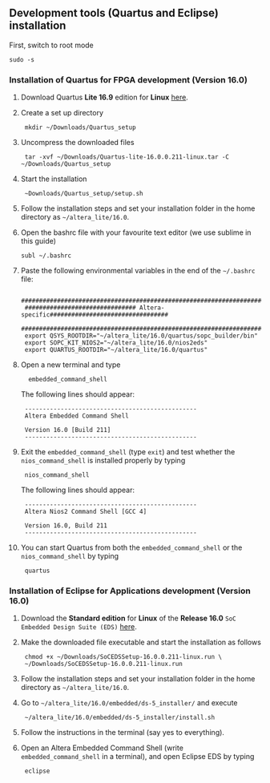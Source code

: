 Development tools (Quartus and Eclipse) installation
--------------------------------

First, switch to root mode
		
	sudo -s

### Installation of Quartus for FPGA development (Version 16.0)


1. Download Quartus __Lite 16.9__ edition  for __Linux__ [here](http://dl.altera.com/?edition=lite).

3. Create a set up directory

		mkdir ~/Downloads/Quartus_setup

2. Uncompress the downloaded files

		tar -xvf ~/Downloads/Quartus-lite-16.0.0.211-linux.tar -C ~/Downloads/Quartus_setup
      
3. Start the installation

		~Downloads/Quartus_setup/setup.sh
		
4. Follow the installation steps and set your installation folder in the home directory as ```~/altera_lite/16.0```.

5.  Open the bashrc file with your favourite text editor (we use sublime in this guide)

		subl ~/.bashrc

6. Paste the following environmental variables in the end of the ```~/.bashrc``` file:

		################################################################################
		############################### Altera-specific#################################
		###############################################################################
		export QSYS_ROOTDIR="~/altera_lite/16.0/quartus/sopc_builder/bin"
		export SOPC_KIT_NIOS2="~/altera_lite/16.0/nios2eds"
		export QUARTUS_ROOTDIR="~/altera_lite/16.0/quartus"

7. Open a new terminal and type

         embedded_command_shell

	The following lines should appear:

		------------------------------------------------
		Altera Embedded Command Shell

		Version 16.0 [Build 211]
		------------------------------------------------


8. Exit the ```embedded_command_shell``` (type ```exit```) and test whether the ```nios_command_shell``` is installed properly by typing

		nios_command_shell
		
	The following lines should appear:

		------------------------------------------------
		Altera Nios2 Command Shell [GCC 4]

		Version 16.0, Build 211
		------------------------------------------------

9. You can start Quartus from both the ```embedded_command_shell``` or the ```nios_command_shell``` by typing

		quartus
		
### Installation of Eclipse for Applications development (Version 16.0)


1. Download the __Standard edition__ for __Linux__ of the  __Release 16.0__  ```SoC Embedded Design Suite (EDS)``` [here](https://fpgasoftware.intel.com/soceds/16.0/?edition=standard&platform=linux&download_manager=dlm3).


2. Make the downloaded file executable and start the installation as follows

        chmod +x ~/Downloads/SoCEDSSetup-16.0.0.211-linux.run \
		~/Downloads/SoCEDSSetup-16.0.0.211-linux.run
		
3. Follow the installation steps and set your installation folder in the home directory as ```~/altera_lite/16.0```.
       
5. Go to `~/altera_lite/16.0/embedded/ds-5_installer/` and execute

        ~/altera_lite/16.0/embedded/ds-5_installer/install.sh

6. Follow the instructions in the terminal (say yes to everything).

8. Open an Altera Embedded Command Shell (write  ```embedded_command_shell``` in a terminal), and open Eclipse EDS by typing

        eclipse
        
